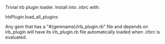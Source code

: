 Trivial irb plugin loader.  Install into .irbrc with:

IrbPlugin.load_all_plugins

Any gem that has a "#{gemname}/irb_plugin.rb" file and depends on irb_plugin will
have its irb_plugin.rb file automatically loaded when .irbrc is evaluated.
